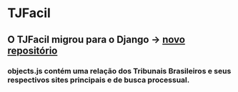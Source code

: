 # TJFacil
## O TJFacil migrou para o Django -> [novo repositório](https://github.com/araleo/dj-tjfacil)

### objects.js contém uma relação dos Tribunais Brasileiros e seus respectivos sites principais e de busca processual.
